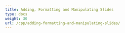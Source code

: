 ```yaml
---
title: Adding, Formatting and Manipulating Slides
type: docs
weight: 30
url: /cpp/adding-formatting-and-manipulating-slides/
---
```


